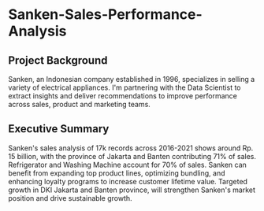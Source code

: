 # Sanken-Sales-Performance-Analysis

## Project Background
Sanken, an Indonesian company established in 1996, specializes in selling a variety of electrical appliances. I'm partnering with the Data Scientist to extract insights and deliver recommendations to improve performance across sales, product and marketing teams.

## Executive Summary
Sanken's sales analysis of 17k records across 2016-2021 shows around Rp. 15 billion, with the province of Jakarta and Banten contributing 71% of sales. Refrigerator and Washing Machine account for 70% of sales. Sanken can benefit from expanding top product lines, optimizing bundling, and enhancing loyalty programs to increase customer lifetime value. Targeted growth in DKI Jakarta and Banten province, will strengthen Sanken's market position and drive sustainable growth.
